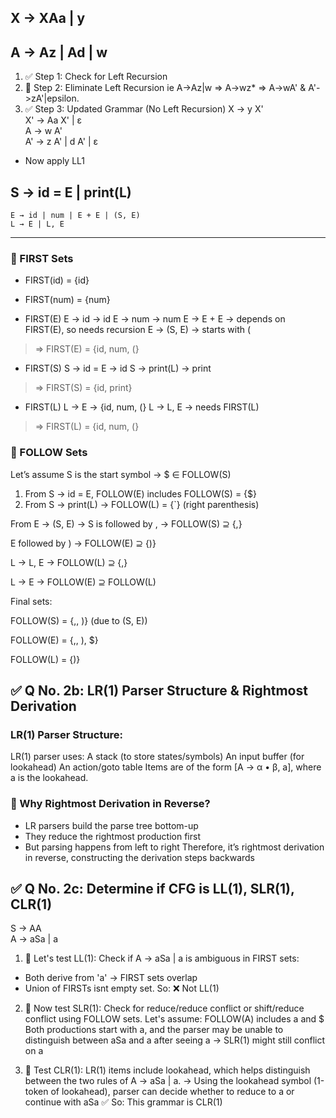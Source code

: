 ## X → XAa | y  
   A → Az | Ad | w
---

1. ✅ Step 1: Check for Left Recursion
2. 🔧 Step 2: Eliminate Left Recursion
ie    A->Az|w
    => A->wz*
    => A->wA'
    & A'->zA'|epsilon.
3. ✅ Step 3: Updated Grammar (No Left Recursion)
X  → y X'  
X' → Aa X' | ε  
A  → w A'  
A' → z A' | d A' | ε

- Now apply LL1 

## S → id = E | print(L)  
    E → id | num | E + E | (S, E)  
    L → E | L, E
---
### 🔹 FIRST Sets
- FIRST(id) = {id}

- FIRST(num) = {num}

- FIRST(E)
    E → id → id
    E → num → num
    E → E + E → depends on FIRST(E), so needs recursion
    E → (S, E) → starts with (
> ⇒ FIRST(E) = {id, num, (}

- FIRST(S)
    S → id = E → id
    S → print(L) → print
> ⇒ FIRST(S) = {id, print}

- FIRST(L)
    L → E → {id, num, (}
    L → L, E → needs FIRST(L)
> ⇒ FIRST(L) = {id, num, (}

### 🔹 FOLLOW Sets
Let’s assume S is the start symbol → $ ∈ FOLLOW(S)
1. From S → id = E, FOLLOW(E) includes FOLLOW(S) = {$}
2. From S → print(L) → FOLLOW(L) = {`} (right parenthesis)

From E → (S, E) → S is followed by , → FOLLOW(S) ⊇ {,}

E followed by ) → FOLLOW(E) ⊇ {)}

L → L, E → FOLLOW(L) ⊇ {,}

L → E → FOLLOW(E) ⊇ FOLLOW(L)

Final sets:

FOLLOW(S) = {,, )} (due to (S, E))

FOLLOW(E) = {,, ), $}

FOLLOW(L) = {)}


## ✅ Q No. 2b: LR(1) Parser Structure & Rightmost Derivation

### LR(1) Parser Structure:
LR(1) parser uses:
A stack (to store states/symbols)
An input buffer (for lookahead)
An action/goto table
Items are of the form [A → α • β, a], where a is the lookahead.

### 🔹 Why Rightmost Derivation in Reverse?
- LR parsers build the parse tree bottom-up
- They reduce the rightmost production first
- But parsing happens from left to right
Therefore, it’s rightmost derivation in reverse, constructing the derivation steps backwards

## ✅ Q No. 2c: Determine if CFG is LL(1), SLR(1), CLR(1)
S → AA  
A → aSa | a
1. 🔹 Let's test LL(1):
Check if A → aSa | a is ambiguous in FIRST sets:
- Both derive from 'a' → FIRST sets overlap
- Union of FIRSTs isnt empty set. 
So: ❌ Not LL(1)

2. 🔹 Now test SLR(1):
Check for reduce/reduce conflict or shift/reduce conflict using FOLLOW sets.
Let's assume:
FOLLOW(A) includes a and $
Both productions start with a, and the parser may be unable to distinguish between aSa and a after seeing a
→ SLR(1) might still conflict on a

3. 🔹 Test CLR(1):
LR(1) items include lookahead, which helps distinguish between the two rules of A → aSa | a.
→ Using the lookahead symbol (1-token of lookahead), parser can decide whether to reduce to a or continue with aSa
✅ So: This grammar is CLR(1)


